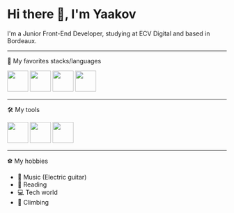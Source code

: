 # Hi there 👋, I'm Yaakov

I'm a Junior Front-End Developer, studying at ECV Digital and based in Bordeaux.

---

💖 My favorites stacks/languages

<img src="https://cdn.worldvectorlogo.com/logos/vue-9.svg" width="48px" height="48px" /> <img src="https://nuxtjs.org/design-kit/colored-logo.svg" width="48px" height="48px" /> <img src="https://cdn.worldvectorlogo.com/logos/rust.svg" width="48px" height="48px" /> <img src="https://cdn.worldvectorlogo.com/logos/sass-1.svg" width="48px" height="48px" />

---

🛠️ My tools

<img src="https://cdn.worldvectorlogo.com/logos/visual-studio-code-1.svg" width="48px" height="48px" /> <img src="https://cdn.worldvectorlogo.com/logos/figma-1.svg" width="48px" height="48px" /> <img src="https://cdn.worldvectorlogo.com/logos/linux-tux.svg" width="48px" height="48px" />

---

⚽️ My hobbies
* 🎸 Music (Electric guitar)
* 📖 Reading
* 💻 Tech world
* 🧗 Climbing
